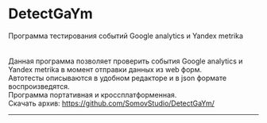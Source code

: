 # DetectGaYm
Программа тестирования событий Google analytics и Yandex metrika
<br>
<br>
<br>Данная программа позволяет проверить события Google analytics и Yandex metrika в момент отправки данных из web форм.
<br>Автотесты описываются в удобном редакторе и в json формате воспроизведятся.
<br>Программа портативная и кроссплатформенная.
<br>
Скачать архив: https://github.com/SomovStudio/DetectGaYm/

<hr>

